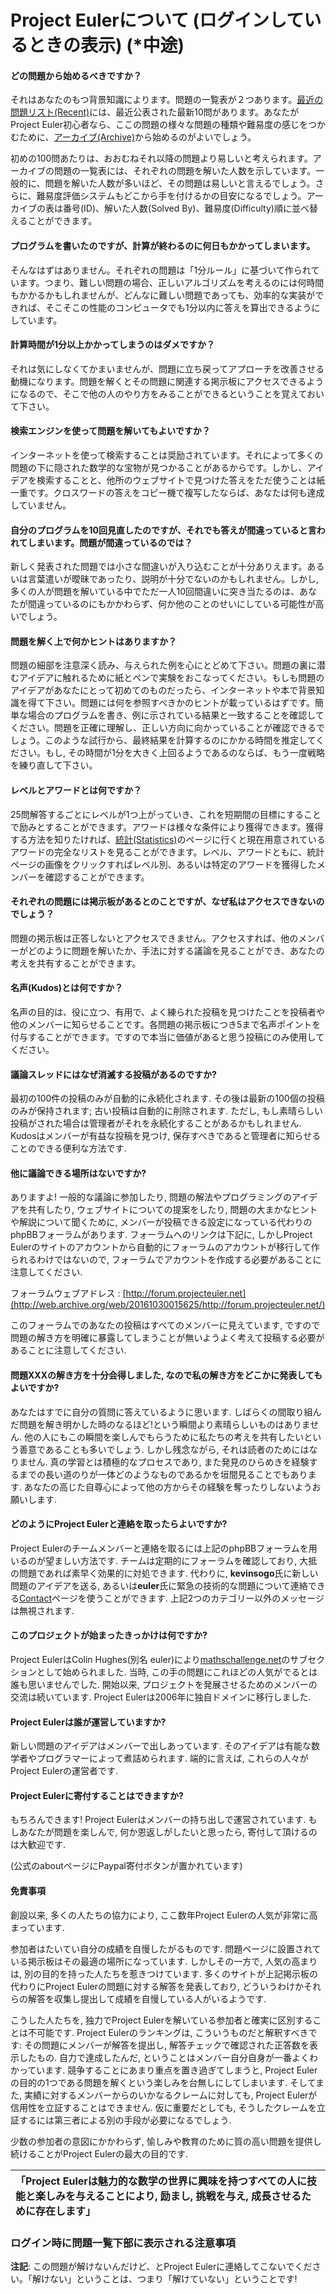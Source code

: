 # Project Eulerについて \(ログインしているときの表示\) \(\*中途\)

#### どの問題から始めるべきですか？ <a id="content_1_6"></a>

それはあなたのもつ背景知識によります。問題の一覧表が２つあります。[最近の問題リス](https://projecteuler.net/recent)[ト](https://projecteuler.net/recent)[\(Recent\)](https://projecteuler.net/recent)には、最近公表された最新10問があります。あなたがProject Euler初心者なら、ここの問題の様々な問題の種類や難易度の感じをつかむために、[アーカイブ\(Archive\)](https://projecteuler.net/archives)から始めるのがよいでしょう。

初めの100問あたりは、おおむねそれ以降の問題より易しいと考えられます。アーカイブの問題の一覧表には、それぞれの問題を解いた人数を示しています。一般的に、問題を解いた人数が多いほど、その問題は易しいと言えるでしょう。さらに、難易度評価システムもどこから手を付けるかの目安になるでしょう。アーカイブの表は番号\(ID\)、解いた人数\(Solved By\)、難易度\(Difficulty\)順に並べ替えることができます。

#### プログラムを書いたのですが、計算が終わるのに何日もかかってしまいます。 <a id="content_1_7"></a>

そんなはずはありません。それぞれの問題は「1分ルール」に基づいて作られています。つまり、難しい問題の場合、正しいアルゴリズムを考えるのには何時間もかかるかもしれませんが、どんなに難しい問題であっても、効率的な実装ができれば、そこそこの性能のコンピュータでも1分以内に答えを算出できるようにしています。

#### 計算時間が1分以上かかってしまうのはダメですか？ <a id="content_1_8"></a>

それは気にしなくてかまいませんが、問題に立ち戻ってアプローチを改善させる動機になります。問題を解くとその問題に関連する掲示板にアクセスできるようになるので、そこで他の人のやり方をみることができるということを覚えておいて下さい。

#### 検索エンジンを使って問題を解いてもよいですか？ <a id="content_1_9"></a>

インターネットを使って検索することは奨励されています。それによって多くの問題の下に隠された数学的な宝物が見つかることがあるからです。しかし、アイデアを検索することと、他所のウェブサイトで見つけた答えをただ使うことは紙一重です。クロスワードの答えをコピー機で複写したならば、あなたは何も達成していません。

#### 自分のプログラムを10回見直したのですが、それでも答えが間違っていると言われてしまいます。問題が間違っているのでは？ <a id="content_1_10"></a>

新しく発表された問題では小さな間違いが入り込むことが十分ありえます。あるいは言葉遣いが曖昧であったり、説明が十分でないのかもしれません。しかし, 多くの人が問題を解いている中でただ一人10回間違いに突き当たるのは、あなたが間違っているのにもかかわらず、何か他のことのせいにしている可能性が高いでしょう。

#### 問題を解く上で何かヒントはありますか？ <a id="content_1_11"></a>

問題の細部を注意深く読み、与えられた例を心にとどめて下さい。問題の裏に潜むアイデアに触れるために紙とペンで実験をおこなってください。もしも問題のアイデアがあなたにとって初めてのものだったら、インターネットや本で背景知識を得て下さい。問題には何を参照すべきかのヒントが載っているはずです。簡単な場合のプログラムを書き、例に示されている結果と一致することを確認してください。問題を正確に理解し、正しい方向に向かっていることが確認できるでしょう。このような試行から、最終結果を計算するのにかかる時間を推定してください。もし, その時間が1分を大きく上回るようであるのならば、もう一度戦略を練り直して下さい。

#### レベルとアワードとは何ですか？ <a id="content_1_12"></a>

25問解答するごとにレベルが1つ上がっていき、これを短期間の目標にすることで励みとすることができます。アワードは様々な条件により獲得できます。獲得する方法を知りたければ、[統計\(Statistics\)](https://projecteuler.net/statistics)のページに行くと現在用意されているアワードの完全なリストを見ることができます。レベル、アワードともに、統計ページの画像をクリックすればレベル別、あるいは特定のアワードを獲得したメンバーを確認することができます。

#### それぞれの問題には掲示板があるとのことですが、なぜ私はアクセスできないのでしょう？ <a id="content_1_13"></a>

問題の掲示板は正答しないとアクセスできません。アクセスすれば、他のメンバーがどのように問題を解いたか、手法に対する議論を見ることができ、あなたの考えを共有することができます。

#### 名声\(Kudos\)とは何ですか？ <a id="content_1_14"></a>

名声の目的は、役に立つ、有用で、よく練られた投稿を見つけたことを投稿者や他のメンバーに知らせることです。各問題の掲示板につき5まで名声ポイントを付与することができます。ですので本当に価値があると思う投稿にのみ使用してください。

#### 議論スレッドにはなぜ消滅する投稿があるのですか? <a id="content_1_15"></a>

最初の100件の投稿のみが自動的に永続化されます. その後は最新の100個の投稿のみが保持されます; 古い投稿は自動的に削除されます. ただし, もし素晴らしい投稿がされた場合は管理者がそれを永続化することがあるかもしれません. Kudosはメンバーが有益な投稿を見つけ, 保存すべきであると管理者に知らせることのできる便利な方法です.

#### 他に議論できる場所はないですか? <a id="content_1_16"></a>

ありますよ! 一般的な議論に参加したり, 問題の解法やプログラミングのアイデアを共有したり, ウェブサイトについての提案をしたり, 問題の大まかなヒントや解説について聞くために, メンバーが投稿できる設定になっている代わりのphpBBフォーラムがあります. フォーラムへのリンクは下記に, しかしProject Eulerのサイトのアカウントから自動的にフォーラムのアカウントが移行して作られるわけではないので, フォーラムでアカウントを作成する必要があることに注意してください.

フォーラムウェブアドレス : [http://forum.projecteuler.net](http://web.archive.org/web/20161030015625/http://forum.projecteuler.net/)

このフォーラムでのあなたの投稿はすべてのメンバーに見えています, ですので問題の解き方を明確に暴露してしまうことが無いようよく考えて投稿する必要があることに注意してください.

#### 問題XXXの解き方を十分会得しました, なので私の解き方をどこかに発表してもよいですか? <a id="content_1_17"></a>

あなたはすでに自分の質問に答えているように思います. しばらくの間取り組んだ問題を解き明かした時のなるほど!という瞬間より素晴らしいものはありません. 他の人にもこの瞬間を楽しんでもらうために私たちの考えを共有したいという善意であることも多いでしょう. しかし残念ながら, それは読者のためにはなりません. 真の学習とは積極的なプロセスであり, また発見のひらめきを経験するまでの長い道のりが一体どのようなものであるかを垣間見ることでもあります. あなたの高じた自尊心によって他の方からその経験を奪ったりしないようお願いします.

#### どのようにProject Eulerと連絡を取ったらよいですか? <a id="content_1_18"></a>

Project Eulerのチームメンバーと連絡を取るには上記のphpBBフォーラムを用いるのが望ましい方法です. チームは定期的にフォーラムを確認しており, 大抵の問題であれば素早く効果的に対処できます. 代わりに, **kevinsogo**氏に新しい問題のアイデアを送る, あるいは**euler**氏に緊急の技術的な問題について連絡できる[Contact](http://web.archive.org/web/20161030015625/http://projecteuler.net/contact)ページを使うことができます. 上記2つのカテゴリー以外のメッセージは無視されます.

#### このプロジェクトが始まったきっかけは何ですか? <a id="content_1_19"></a>

Project EulerはColin Hughes\(別名 euler\)により[mathschallenge.net](http://web.archive.org/web/20161030015625/http://mathschallenge.net/)のサブセクションとして始められました. 当時, この手の問題にこれほどの人気がでるとは誰も思いませんでした. 開始以来, プロジェクトを発展させるためのメンバーの交流は続いています. Project Eulerは2006年に独自ドメインに移行しました.

#### Project Eulerは誰が運営していますか? <a id="content_1_20"></a>

新しい問題のアイデアはメンバーで出しあっています. そのアイデアは有能な数学者やプログラマーによって煮詰められます. 端的に言えば, これらの人々がProject Eulerの運営者です.

#### Project Eulerに寄付することはできますか? <a id="content_1_21"></a>

もちろんできます! Project Eulerはメンバーの持ち出しで運営されています. もしあなたが問題を楽しんで, 何か恩返しがしたいと思ったら, 寄付して頂けるのは大歓迎です.

\(公式のaboutページにPaypal寄付ボタンが置かれています\)

#### **免責事項** <a id="content_1_22"></a>

創設以来, 多くの人たちの協力により, ここ数年Project Eulerの人気が非常に高まっています.

参加者はたいてい自分の成績を自慢したがるものです. 問題ページに設置されている掲示板はその最適の場所になっています. しかしその一方で, 人気の高まりは, 別の目的を持った人たちを惹きつけています. 多くのサイトが上記掲示板の代わりにProject Eulerの問題に対する解答を発表しており, どういうわけかそれらの解答を収集し提出して成績を自慢している人がいるようです.

こうした人たちを, 独力でProject Eulerを解いている参加者と確実に区別することは不可能です. Project Eulerのランキングは, こういうものだと解釈すべきです: その問題にメンバーが解答を提出し, 解答チェックで確認された正答数を表示したもの. 自力で達成したんだ, ということはメンバー自分自身が一番よくわかっています. 競争することにあまり重点を置き過ぎてしまうと, Project Eulerの目的の1つである問題を解くという楽しみを台無しにしてしまいます. そしてまた, 実績に対するメンバーからのいかなるクレームに対しても, Project Eulerが信用性を立証することはできません. 仮に重要だとしても, そうしたクレームを立証するには第三者による別の手段が必要になるでしょう.

少数の参加者の意図にかかわらず, 愉しみや教育のために質の高い問題を提供し続けることがProject Eulerの最大の目的です.

| 「Project Eulerは魅力的な数学の世界に興味を持つすべての人に技能と楽しみを与えることにより, 励まし, 挑戦を与え, 成長させるために存在します」 |
| :--- |


### ログイン時に問題一覧下部に表示される注意事項 <a id="content_1_23"></a>

**注記**: この問題が解けないんだけど、とProject Eulerに連絡してこないでください。「解けない」ということは、つまり「解けていない」ということです!

